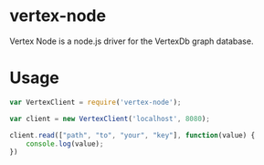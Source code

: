 vertex-node
===========
Vertex Node is a node.js driver for the VertexDb graph database.

Usage
=====
```js
var VertexClient = require('vertex-node');

var client = new VertexClient('localhost', 8080);

client.read(["path", "to", "your", "key"], function(value) {
    console.log(value);
})
```
